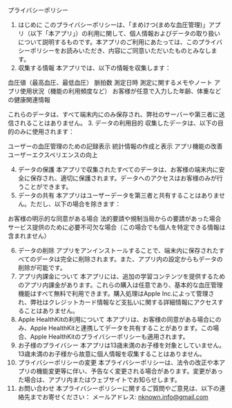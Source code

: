 プライバシーポリシー
1. はじめに
このプライバシーポリシーは、「まめけつ(まめな血圧管理)」アプリ（以下「本アプリ」）の利用に関して、個人情報およびデータの取り扱いについて説明するものです。本アプリのご利用にあたっては、このプライバシーポリシーをお読みいただき、内容にご同意いただいたものとみなします。
2. 収集する情報
本アプリでは、以下の情報を収集します：

血圧値（最高血圧、最低血圧）
脈拍数
測定日時
測定に関するメモやノート
アプリ使用状況（機能の利用頻度など）
お客様が任意で入力した年齢、体重などの健康関連情報

これらのデータは、すべて端末内にのみ保存され、弊社のサーバーや第三者に送信されることはありません。
3. データの利用目的
収集したデータは、以下の目的のみに使用されます：

ユーザーの血圧管理のための記録表示
統計情報の作成と表示
アプリ機能の改善
ユーザーエクスペリエンスの向上

4. データの保護
本アプリで収集されたすべてのデータは、お客様の端末内に安全に保存され、適切に保護されます。データへのアクセスはお客様のみが行うことができます。
5. データの共有
本アプリはユーザーデータを第三者と共有することはありません。ただし、以下の場合を除きます：

お客様の明示的な同意がある場合
法的要請や規制当局からの要請があった場合
サービス提供のために必要不可欠な場合（この場合でも個人を特定できる情報は含まれません）

6. データの削除
アプリをアンインストールすることで、端末内に保存されたすべてのデータは完全に削除されます。また、アプリ内の設定からもデータの削除が可能です。
7. アプリ内課金について
本アプリには、追加の学習コンテンツを提供するためのアプリ内課金があります。これらの購入は任意であり、基本的な血圧管理機能はすべて無料で利用できます。購入処理はApple Inc.によって管理され、弊社はクレジットカード情報など支払いに関する詳細情報にアクセスすることはありません。
8. Apple HealthKitの利用について
本アプリは、お客様の同意がある場合にのみ、Apple HealthKitと連携してデータを共有することがあります。この場合、Apple HealthKitのプライバシーポリシーも適用されます。
9. お子様のプライバシー
本アプリは13歳未満のお子様を対象としていません。13歳未満のお子様から故意に個人情報を収集することはありません。
10. プライバシーポリシーの変更
本プライバシーポリシーは、法令の改正や本アプリの機能変更等に伴い、予告なく変更される場合があります。変更があった場合は、アプリ内またはウェブサイトでお知らせします。
11. お問い合わせ
本プライバシーポリシーに関するご質問やご意見は、以下の連絡先までお寄せください：
メールアドレス: nknown.info@gmail.com
